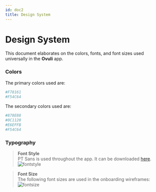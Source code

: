 ```yaml
---
id: doc2
title: Design System
---
```

# Design System

This document elaborates on the colors, fonts, and font sizes used universally in  the **Ovuli** app.

### Colors
The primary colors used are:
```sh
#F78161
#F54C64
```
The secondary colors used are:
```sh
#878E88
#0C1120
#E6EFFB
#F54C64
```

### Typography
> **Font Style**  
PT Sans is used throughout the app. It can be downloaded [here](https://www.fontsquirrel.com/fonts/pt-sans).  
![fontstyle](https://user-images.githubusercontent.com/60664365/76988849-6c714080-696b-11ea-822c-0babce6be7dd.png)
 
 
> **Font Size**  
The following font sizes are used in the onboarding wireframes:  
![fontsize](https://user-images.githubusercontent.com/60664365/76988831-63806f00-696b-11ea-91ea-142a5a00e159.png)
 
